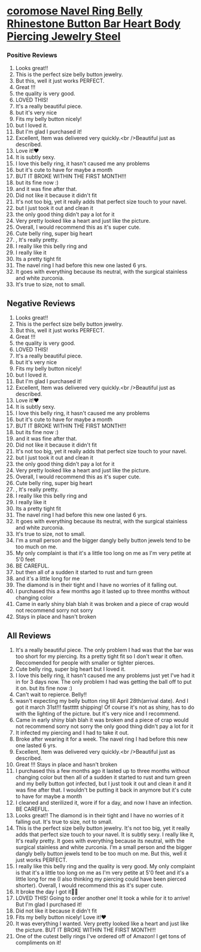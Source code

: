 # [coromose Navel Ring Belly Rhinestone Button Bar Heart Body Piercing Jewelry Steel](https://products.checkmycream.com/products/coromose-Navel-Ring-Belly-Rhinestone-Button-Bar-Heart-Body-Piercing-Jewelry-Steel.html)

### Positive Reviews

<ol>
      <li>Looks great!!</li>
      <li>This is the perfect size belly button jewelry.</li>
      <li>But this, well it just works PERFECT.</li>
      <li>Great !!!</li>
      <li>the quality is very good.</li>
      <li>LOVED THIS!</li>
      <li>It&#x27;s a really beautiful piece.</li>
      <li>but it&#x27;s very nice</li>
      <li>Fits my belly button nicely!</li>
      <li>but I loved it.</li>
      <li>But I&#x27;m glad I purchased it!</li>
      <li>Excellent, Item was delivered very quickly.&lt;br /&gt;Beautiful just as described.</li>
      <li>Love it!❤</li>
      <li>It is subtly sexy.</li>
      <li>I love this belly ring, it hasn&#x27;t caused me any problems</li>
      <li>but it&#x27;s cute to have for maybe a month</li>
      <li>BUT IT BROKE WITHIN THE FIRST MONTH!!!</li>
      <li>but its fine now :)</li>
      <li>and it was fine after that.</li>
      <li>Did not like it because it didn&#x27;t fit</li>
      <li>It&#x27;s not too big, yet it really adds that perfect size touch to your navel.</li>
      <li>but I just took it out and clean it</li>
      <li>the only good thing didn&#x27;t pay a lot for it</li>
      <li>Very pretty looked like a heart and just like the picture.</li>
      <li>Overall, I would recommend this as it&#x27;s super cute.</li>
      <li>Cute belly ring, super big heart</li>
      <li>, It&#x27;s really pretty.</li>
      <li>I really like this belly ring and</li>
      <li>I really like it</li>
      <li>Its a pretty tight fit</li>
      <li>The navel ring I had before this new one lasted 6 yrs.</li>
      <li>It goes with everything because its neutral, with the surgical stainless and white zurconia.</li>
      <li>It&#x27;s true to size, not to small.</li>
</ol>


<h2>Negative Reviews</h2>
<ol>
<li> Looks great!!</li>
<li> This is the perfect size belly button jewelry.</li>
<li> But this, well it just works PERFECT.</li>
<li> Great !!!</li>
<li> the quality is very good.</li>
<li> LOVED THIS!</li>
<li> It&#x27;s a really beautiful piece.</li>
<li> but it&#x27;s very nice</li>
<li> Fits my belly button nicely!</li>
<li> but I loved it.</li>
<li> But I&#x27;m glad I purchased it!</li>
<li> Excellent, Item was delivered very quickly.&lt;br /&gt;Beautiful just as described.</li>
<li> Love it!❤</li>
<li> It is subtly sexy.</li>
<li> I love this belly ring, it hasn&#x27;t caused me any problems</li>
<li> but it&#x27;s cute to have for maybe a month</li>
<li> BUT IT BROKE WITHIN THE FIRST MONTH!!!</li>
<li> but its fine now :)</li>
<li> and it was fine after that.</li>
<li> Did not like it because it didn&#x27;t fit</li>
<li> It&#x27;s not too big, yet it really adds that perfect size touch to your navel.</li>
<li> but I just took it out and clean it</li>
<li> the only good thing didn&#x27;t pay a lot for it</li>
<li> Very pretty looked like a heart and just like the picture.</li>
<li> Overall, I would recommend this as it&#x27;s super cute.</li>
<li> Cute belly ring, super big heart</li>
<li> , It&#x27;s really pretty.</li>
<li> I really like this belly ring and</li>
<li> I really like it</li>
<li> Its a pretty tight fit</li>
<li> The navel ring I had before this new one lasted 6 yrs.</li>
<li> It goes with everything because its neutral, with the surgical stainless and white zurconia.</li>
<li> It&#x27;s true to size, not to small.</li>
<li> I&#x27;m a small person and the bigger dangly belly button jewels tend to be too much on me.</li>
<li> My only complaint is that it&#x27;s a little too long on me as I&#x27;m very petite at 5&#x27;0 feet</li>
<li> BE CAREFUL.</li>
<li> but then all of a sudden it started to rust and turn green</li>
<li> and it&#x27;s a little long for me</li>
<li> The diamond is in their tight and I have no worries of it falling out.</li>
<li> I purchased this a few months ago it lasted up to three months without changing color</li>
<li> Came in early shiny blah blah it was broken and a piece of crap would not recommend sorry not sorry</li>
<li> Stays in place and hasn&#x27;t broken</li>
</ol>

<h2>All Reviews</h2>

<ol>
    <li> It&#x27;s a really beautiful piece. The only problem I had was that the bar was too short for my piercing. Its a pretty tight fit so I don&#x27;t wear it often. Reccomended for people with smaller or tighter pierces.</li>
    <li> Cute belly ring, super big heart but I loved it.</li>
    <li> I love this belly ring, it hasn&#x27;t caused me any problems just yet I&#x27;ve had it in for  3 days now. The only problem I had was getting the ball off to put it on. but its fine now :)</li>
    <li> Can&#x27;t wait to repierce. Belly!!</li>
    <li> wasn&#x27;t expecting my belly button ring till April 28th(arrival date). And I got it march 31st!!!  fasttttt shipping!  Of course it&#x27;s not as shiny, has to do with the lighting of the picture.  but it&#x27;s very nice and I recommend.</li>
    <li> Came in early shiny blah blah it was broken and a piece of crap would not recommend sorry not sorry the only good thing didn&#x27;t pay a lot for it</li>
    <li> It infected my piercing and I had to take it out.</li>
    <li> Broke after wearing it for a week. The navel ring I had before this new one lasted 6 yrs.</li>
    <li> Excellent, Item was delivered very quickly.&lt;br /&gt;Beautiful just as described.</li>
    <li> Great !!! Stays in place and hasn&#x27;t broken</li>
    <li> I purchased this a few months ago it lasted up to three months without changing color but then all of a sudden it started to rust and turn green and my belly button got infected, but I just took it out and clean it and it was fine after that. I wouldn&#x27;t be putting it back in anymore but it&#x27;s cute to have for maybe a month</li>
    <li> I cleaned and sterilized it, wore if for a day, and now I have an infection. BE CAREFUL.</li>
    <li> Looks great!! The diamond is in their tight and I have no worries of it falling out. It&#x27;s true to size, not to small.</li>
    <li> This is the perfect size belly button jewelry. It&#x27;s not too big, yet it really adds that perfect size touch to your navel. It is subtly sexy. I really like it, It&#x27;s really pretty. It goes with everything because its neutral, with the surgical stainless and white zurconia. I&#x27;m a small person and the bigger dangly belly button jewels tend to be too much on me. But this, well it just works PERFECT.</li>
    <li> I really like this belly ring and the quality is very good. My only complaint is that it&#x27;s a little too long on me as I&#x27;m very petite at 5&#x27;0 feet and it&#x27;s a little long for me (I also thinking my piercing could have been pierced shorter). Overall, I would recommend this as it&#x27;s super cute.</li>
    <li> It broke the day I got it😬😒</li>
    <li> LOVED THIS! Going to order another one! It took a while for it to arrive! But I&#x27;m glad I purchased it!</li>
    <li> Did not like it because it didn&#x27;t fit</li>
    <li> Fits my belly button nicely! Love it!❤</li>
    <li> It was everything I wanted. Very pretty looked like a heart and just like the picture. BUT IT BROKE WITHIN THE FIRST MONTH!!!</li>
    <li> One of the cutest belly rings I&#x27;ve ordered off of Amazon! I get tons of compliments on it!</li>
</ol>





